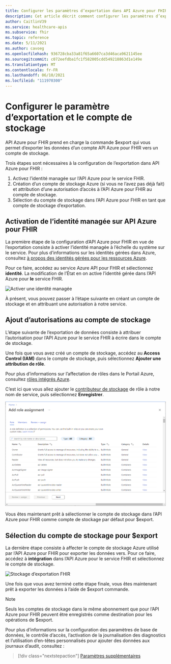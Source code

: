 ```yaml
---
title: Configurer les paramètres d’exportation dans API Azure pour FHIR
description: Cet article décrit comment configurer les paramètres d’exportation dans API Azure pour FHIR
author: CaitlinV39
ms.service: healthcare-apis
ms.subservice: fhir
ms.topic: reference
ms.date: 5/11/2021
ms.author: cavoeg
ms.openlocfilehash: 936728cba33a81f65a6607ca3d46aca9621145ee
ms.sourcegitcommit: c072eefdba1fc1f582005cdd549218863d1e149e
ms.translationtype: MT
ms.contentlocale: fr-FR
ms.lasthandoff: 06/10/2021
ms.locfileid: "111970300"
---
```

# <a name="configure-export-setting-and-set-up-the-storage-account"></a>Configurer le paramètre d’exportation et le compte de stockage

API Azure pour FHIR prend en charge la commande $export qui vous permet d’exporter les données d’un compte API Azure pour FHIR vers un compte de stockage.

Trois étapes sont nécessaires à la configuration de l’exportation dans API Azure pour FHIR :

1. Activez l’identité managée sur l’API Azure pour le service FHIR.
2. Création d’un compte de stockage Azure (si vous ne l’avez pas déjà fait) et attribution d’une autorisation d’accès à l’API Azure pour FHIR au compte de stockage.
3. Sélection du compte de stockage dans l’API Azure pour FHIR en tant que compte de stockage d’exportation.

## <a name="enabling-managed-identity-on-azure-api-for-fhir"></a>Activation de l’identité managée sur API Azure pour FHIR

La première étape de la configuration d’API Azure pour FHIR en vue de l’exportation consiste à activer l’identité managée à l’échelle du système sur le service. Pour plus d’informations sur les identités gérées dans Azure, consultez [à propos des identités gérées pour les ressources Azure](../../active-directory/managed-identities-azure-resources/overview.md).

Pour ce faire, accédez au service Azure API pour FHIR et sélectionnez **identité**. La modification de l’État en on active l’identité gérée dans l’API Azure pour **le** service FHIR.

![Activer une identité managée](media/export-data/fhir-mi-enabled.png)

À présent, vous pouvez passer à l’étape suivante en créant un compte de stockage et en attribuant une autorisation à notre service.

## <a name="adding-permission-to-storage-account"></a>Ajout d’autorisations au compte de stockage

L’étape suivante de l’exportation de données consiste à attribuer l’autorisation pour l’API Azure pour le service FHIR à écrire dans le compte de stockage.

Une fois que vous avez créé un compte de stockage, accédez au **Access Control (IAM)** dans le compte de stockage, puis sélectionnez **Ajouter une attribution de rôle**. 

Pour plus d’informations sur l’affectation de rôles dans le Portail Azure, consultez [rôles intégrés Azure](../../role-based-access-control/role-assignments-portal.md).

C’est ici que vous allez ajouter le [contributeur de stockage](../../role-based-access-control/built-in-roles.md#storage-blob-data-contributor) de rôle à notre nom de service, puis sélectionnez **Enregistrer**.

![Page Ajouter une attribution de rôle](../../../includes/role-based-access-control/media/add-role-assignment-page.png)

Vous êtes maintenant prêt à sélectionner le compte de stockage dans l’API Azure pour FHIR comme compte de stockage par défaut pour $export.

## <a name="selecting-the-storage-account-for-export"></a>Sélection du compte de stockage pour $export

La dernière étape consiste à affecter le compte de stockage Azure utilisé par l’API Azure pour FHIR pour exporter les données vers. Pour ce faire, accédez à **intégration** dans l’API Azure pour le service FHIR et sélectionnez le compte de stockage.

![Stockage d’exportation FHIR](media/export-data/fhir-export-storage.png)

Une fois que vous avez terminé cette étape finale, vous êtes maintenant prêt à exporter les données à l’aide de $export commande.

> [!Note]
> Seuls les comptes de stockage dans le même abonnement que pour l’API Azure pour FHIR peuvent être enregistrés comme destination pour les opérations de $export.

Pour plus d’informations sur la configuration des paramètres de base de données, le contrôle d’accès, l’activation de la journalisation des diagnostics et l’utilisation d’en-têtes personnalisés pour ajouter des données aux journaux d’audit, consultez :

>[!div class="nextstepaction"]
>[Paramètres supplémentaires](azure-api-for-fhir-additional-settings.md)